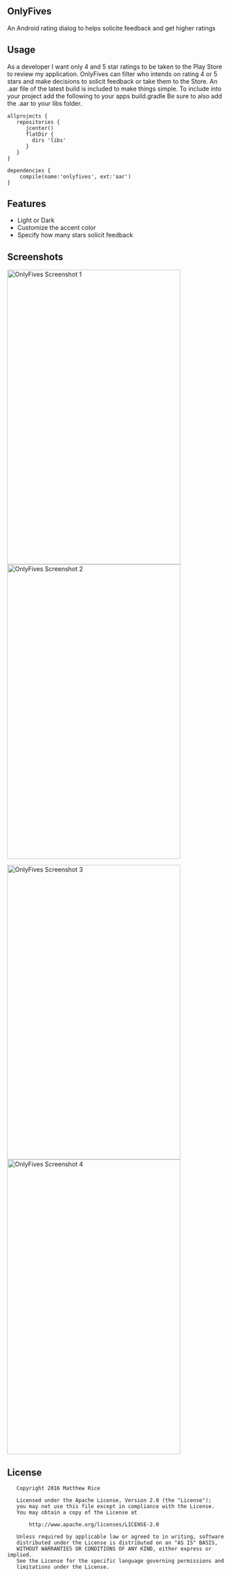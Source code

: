 ## OnlyFives

An Android rating dialog to helps solicite feedback and get higher ratings

## Usage

As a developer I want only 4 and 5 star ratings to be taken to the Play Store to review my application. 
OnlyFives can filter who intends on rating 4 or 5 stars and make decisions to solicit feedback or take them to the Store.
An .aar file of the latest build is included to make things simple.
To include into your project add the following to your apps build.gradle Be sure to also add the .aar to your libs folder.

    allprojects {
       repositories {
          jcenter()
          flatDir {
            dirs 'libs'
          }
       }
    }

    dependencies {
        compile(name:'onlyfives', ext:'aar')
    }

## Features

* Light or Dark
* Customize the accent color
* Specify how many stars solicit feedback 

## Screenshots

<img src="https://github.com/matthewrice345/OnlyFives/blob/master/screens/screenshot_1.png" alt="OnlyFives Screenshot 1" width="400" height="681"> <img src="https://github.com/matthewrice345/OnlyFives/blob/master/screens/screenshot_2.png" alt="OnlyFives Screenshot 2" width="400" height="681">

<img src="https://github.com/matthewrice345/OnlyFives/blob/master/screens/screenshot_3.png" alt="OnlyFives Screenshot 3" width="400" height="681"> <img src="https://github.com/matthewrice345/OnlyFives/blob/master/screens/screenshot_4.png" alt="OnlyFives Screenshot 4" width="400" height="681">

## License

       Copyright 2016 Matthew Rice
   
       Licensed under the Apache License, Version 2.0 (the "License");
       you may not use this file except in compliance with the License.
       You may obtain a copy of the License at

           http://www.apache.org/licenses/LICENSE-2.0

       Unless required by applicable law or agreed to in writing, software
       distributed under the License is distributed on an "AS IS" BASIS,
       WITHOUT WARRANTIES OR CONDITIONS OF ANY KIND, either express or implied.
       See the License for the specific language governing permissions and
       limitations under the License.
